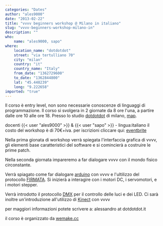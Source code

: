 ```yaml
---
categories: "Dates"
author: "ales9000"
date: "2013-02-22"
title: "vvvv beginners workshop @ Milano in italiano"
slug: "vvvv-beginners-workshop-milano-in"
description: ""
who: 
    name: "ales9000, sapo"
where: 
    location_name: "dotdotdot"
    street: "via tertulliano 70"
    city: "milan"
    country: "it"
    country_name: "Italy"
    from_date: "1362729600"
    to_date: "1362844800"
    lat: "45.448239"
    long: "9.222658"
imported: "true"
---
```



Il corso è entry level, non sono necessarie conoscenze di linguaggi di programmazione.
Il corso si svolgera in 2 giornate da 8 ore l'una, a partire dalle ore 10 alle ore 18.
Presso lo studio [dotdotdot](http://www.dotdotdot.it) di milano, [map](https://maps.google.com/maps?q=via+tertulliano,+70,+milano&hl=en&sll=45.460251,9.20002&sspn=0.067667,0.142994&hnear=Via+Tertulliano,+70,+Milano,+Lombardia,+Italy&t=m&z=16).

docenti {{< user "ales9000" >}} & {{< user "sapo" >}} - lingua:italiano
il costo del workshop è di 70€+iva.
per iscrizioni cliccare qui: [eventbrite](http://vvvvworkshop.eventbrite.it/)
<!--break-->
Nella prima gionata di workshop verrà spiegata l'interfaccia grafica di vvvv, gli elementi base caratteristici del software e si comincierà a costruire le prime patch.

Nella seconda giornata impareremo a far dialogare vvvv con il mondo fisico circonstante.

Verrà spiagato come far dialogare [arduino](http://arduino.cc) con vvvv e l'ultilizzo del protocollo [FIRMATA](http://arduino.cc/en/Reference/Firmata). Si inizierà a interagire con i motori DC, i servomotori, e i motori stepper.

Verrà introdotto il protocollo [DMX](http://it.wikipedia.org/wiki/Digital_MultipleX) per il controllo delle luci e dei LED.
Ci sarà inoltre un'introduzione all'utilizzo di [Kinect](http://en.wikipedia.org/wiki/Kinect) con vvvv

per maggiori informazioni potete scrivere a: alessandro at dotdotdot.it

il corso è organizzato da [wemake.cc](http://wemake.cc)